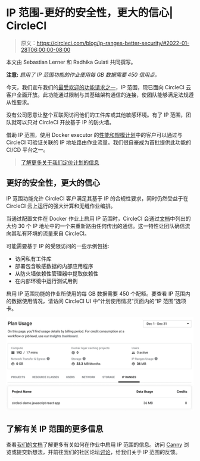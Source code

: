 # IP 范围-更好的安全性，更大的信心| CircleCI

> 原文：<https://circleci.com/blog/ip-ranges-better-security/#2022-01-28T06:00:00-08:00>

本文由 Sebastian Lerner 和 Radhika Gulati 共同撰写。

**注意:** *启用了 IP 范围功能的作业使用每 GB 数据需要 450 信用点。*

今天，我们宣布我们的[最受欢迎的功能请求之一](https://circleci.canny.io/cloud-feature-requests/p/ip-allow-list-for-builds)，IP 范围，现已面向 CircleCI 云客户全面开放。此功能通过限制与其基础架构通信的连接，使团队能够满足法规遵从性要求。

没有公司愿意让整个互联网访问他们的工件库或其他敏感环境。有了 IP 范围，团队就可以只对 CircleCI 开放基于 IP 的防火墙。

借助 IP 范围，使用 Docker executor 的[性能和规模计划](https://circleci.com/pricing/)中的客户可以通过与 CircleCI 可验证关联的 IP 地址路由作业流量。我们很自豪成为首批提供此功能的 CI/CD 平台之一。

> [了解更多关于我们定价计划的信息](https://circleci.com/pricing/)

## 更好的安全性，更大的信心

IP 范围功能允许 CircleCI 客户满足其基于 IP 的合规性要求，同时仍然受益于在 CircleCI 云上运行的强大计算和无缝作业编排。

当通过配置文件在 Docker 作业上启用 IP 范围时，CircleCI 会通过[文档](https://circleci.com/docs/ip-ranges/#listofipaddressranges)中列出的大约 30 个 IP 地址中的一个来重新路由任何传出的通信。这一特性让团队确信流向其私有环境的流量来自 CircleCI。

可能需要基于 IP 的受限访问的一些示例包括:

*   访问私有工件库
*   部署包含敏感数据的内部应用程序
*   从防火墙依赖性管理器中提取依赖性
*   在内部环境中运行测试用例

启用 IP 范围功能的作业所使用的每 GB 数据需要 450 个配额。要查看 IP 范围内的数据使用情况，请访问 CircleCI UI 中“计划使用情况”页面内的“IP 范围”选项卡。

![IP ranges data usage](img/dfb9cfe29d9ac8e1bb217abaae722bc3.png)

## 了解有关 IP 范围的更多信息

查看[我们的文档](https://circleci.com/docs/ip-ranges/)了解更多有关如何在作业中启用 IP 范围的信息。访问 [Canny](https://circleci.canny.io/webhooks) 浏览或提交新想法，并前往我们的社区论坛[讨论](https://discuss.circleci.com/)，给我们关于 IP 范围的反馈。
